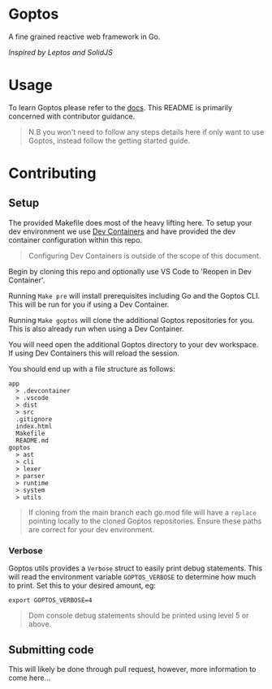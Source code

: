 # Goptos

A fine grained reactive web framework in Go.

*Inspired by Leptos and SolidJS*

# Usage

To learn Goptos please refer to the [docs](https://github.com/goptos/docs). This README is primarily concerned with contributor guidance.

> N.B you won't need to follow any steps details here if only want to use Goptos, instead follow the getting started guide.

# Contributing

## Setup

The provided Makefile does most of the heavy lifting here. To setup your dev environment we use [Dev Containers](https://code.visualstudio.com/docs/devcontainers/containers) and have provided the dev container configuration within this repo.

> Configuring Dev Containers is outside of the scope of this document.

Begin by cloning this repo and optionally use VS Code to 'Reopen in Dev Container'.

Running `Make pre` will install prerequisites including Go and the Goptos CLI. This will be run for you if using a Dev Container.

Running `Make goptos` will clone the additional Goptos repositories for you. This is also already run when using a Dev Container.

You will need open the additional Goptos directory to your dev workspace. If using Dev Containers this will reload the session.

You should end up with a file structure as follows:

```
app
  > .devcontainer
  > .vscode
  > dist
  > src
  .gitignore
  index.html
  Makefile
  README.md
goptos
  > ast
  > cli
  > lexer
  > parser
  > runtime
  > system
  > utils
```

> If cloning from the main branch each go.mod file will have a `replace` pointing locally to the cloned Goptos repositories. Ensure these paths are correct for your dev environment.

### Verbose

Goptos utils provides a `Verbose` struct to easily print debug statements. This will read the environment variable `GOPTOS_VERBOSE` to determine how much to print. Set this to your desired amount, eg:

`export GOPTOS_VERBOSE=4`

> Dom console debug statements should be printed using level 5 or above.

## Submitting code

This will likely be done through pull request, however, more information to come here...




